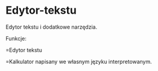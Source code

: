 # Edytor-tekstu
Edytor tekstu i dodatkowe narzędzia.

Funkcje:

=Edytor tekstu

=Kalkulator napisany we własnym języku interpretowanym.
